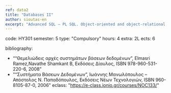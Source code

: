 ```yaml
---
ref: data2
title: "Databases II"
author: sioutas-en
excerpt: "Advanced SQL – PL SQL. Object-oriented and object-relational systems. File storage and Indexing (B-trees, B+ trees, Hashing, BitMap). Query processing and optimization. Transaction management and concurrency control. Recovery techniques. Parallel and distributed DBMSs. Spatio-Temporal and Multimedia DBMSs. Advanced topics."
---
```


code: ΗΥ301 
semester: 5
type: "Compulsory"
hours: 4
extra: 2L
ects: 6


bibliography: 
  - ““Θεμελιώδεις αρχές συστημάτων βάσεων δεδομένων”, Elmasri Ramez,Navathe Shamkant B, Εκδόσεις Δίαυλος, ISBN 978-960-531-220-6, 2008"
  - "“Συστήματα Βάσεων Δεδομένων”, Ιωάννης Μανωλόπουλος – Απόστολος Ν. Παπαδόπουλος, Εκδόσεις Νέων Τεχνολογιών, ISBN 960-8105-87-0, 2006"
eclass: "https://e-class.ionio.gr/courses/NOC133/"
